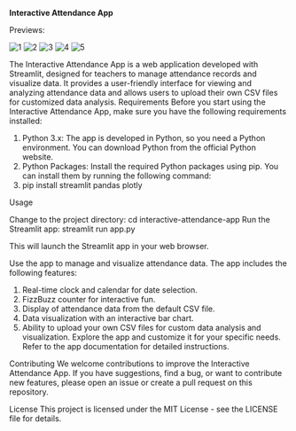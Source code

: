 **Interactive Attendance App**

Previews:

![1](https://github.com/wahidpanda/Face-Attendance-WEB-APP/assets/110899864/0c2e16b3-2ba6-49df-b370-a44ff66d8e63)
![2](https://github.com/wahidpanda/Face-Attendance-WEB-APP/assets/110899864/b52046b4-8bc8-43e9-8256-2df915738e3f) 
![3](https://github.com/wahidpanda/Face-Attendance-WEB-APP/assets/110899864/6370b291-0a72-4832-989c-0a9a829e486f)
![4](https://github.com/wahidpanda/Face-Attendance-WEB-APP/assets/110899864/563dd810-0a60-4104-8ac5-f11da2c676ce)
![5](https://github.com/wahidpanda/Face-Attendance-WEB-APP/assets/110899864/06fa77c4-cacf-46a1-89a7-98dfff29e6f5)



The Interactive Attendance App is a web application developed with Streamlit, designed for teachers to manage attendance records and visualize data. It provides a user-friendly interface for viewing and analyzing attendance data and allows users to upload their own CSV files for customized data analysis.
Requirements
Before you start using the Interactive Attendance App, make sure you have the following requirements installed:

1. Python 3.x: The app is developed in Python, so you need a Python environment. You can download Python from the official Python website.
2. Python Packages: Install the required Python packages using pip. You can install them by running the following command:
3. pip install streamlit pandas plotly

Usage

Change to the project directory:
cd interactive-attendance-app
Run the Streamlit app:
streamlit run app.py

This will launch the Streamlit app in your web browser.

Use the app to manage and visualize attendance data. The app includes the following features:
1. Real-time clock and calendar for date selection.
2. FizzBuzz counter for interactive fun.
3. Display of attendance data from the default CSV file.
4. Data visualization with an interactive bar chart.
5. Ability to upload your own CSV files for custom data analysis and visualization.
Explore the app and customize it for your specific needs. Refer to the app documentation for detailed instructions.

Contributing
We welcome contributions to improve the Interactive Attendance App. If you have suggestions, find a bug, or want to contribute new features, please open an issue or create a pull request on this repository.

License
This project is licensed under the MIT License - see the LICENSE file for details.
